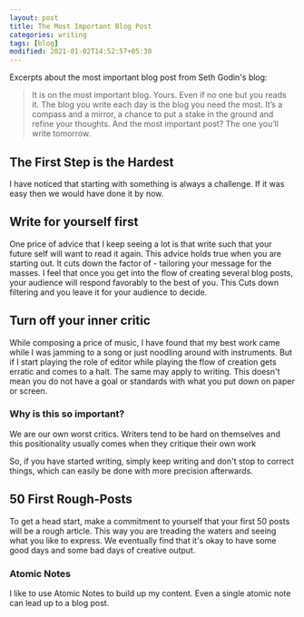 ```yaml
---
layout: post
title: The Most Important Blog Post
categories: writing
tags: [blog]
modified: 2021-01-02T14:52:57+05:30
---
```


Excerpts about the most important blog post from Seth Godin's blog: 

> It is on the most important blog. 
Yours. 
Even if no one but you reads it. The blog you write each day is the blog you need the most. It’s a 	compass and a mirror, a chance to put a stake in the ground and refine your thoughts. 
And the most important post? The one you’ll write tomorrow.

## The First Step is the Hardest
I have noticed that starting with something is always a challenge. If it was easy then we would have done it by now. 

## Write for yourself first
One price of advice that I keep seeing a lot is that write such that your future self will want to read it again. This advice holds true when you are starting out. It cuts down the factor of - tailoring your message for the masses. I feel that once you get into the flow of creating several blog posts, your audience will respond favorably to the best of you. 
This Cuts down filtering and you leave it for your audience to decide.

## Turn off your inner critic
While composing a price of music, I have found that my best work came while I was jamming to a song or just noodling around with instruments.
But if I start playing the role of editor while playing the flow of creation gets erratic and comes to a halt. 
The same may apply to writing. This doesn't mean you do not have a goal or standards with what you put down on paper or screen. 

### Why is this so important?

We are our own worst critics. Writers tend to be hard on themselves and this positionality usually comes when they critique their own work

So, if you have started writing, simply keep writing and don't stop to correct things, which can easily be done with more precision afterwards.

## 50 First Rough-Posts
To get a head start, make a commitment to yourself that your first 50 posts will be a rough article. This way you are treading the waters and seeing what you like to express. We eventually find that it's okay to have some good days and some bad days of creative output.

### Atomic Notes

I like to use Atomic Notes to build up my content. Even a single atomic note can lead up to a blog post.